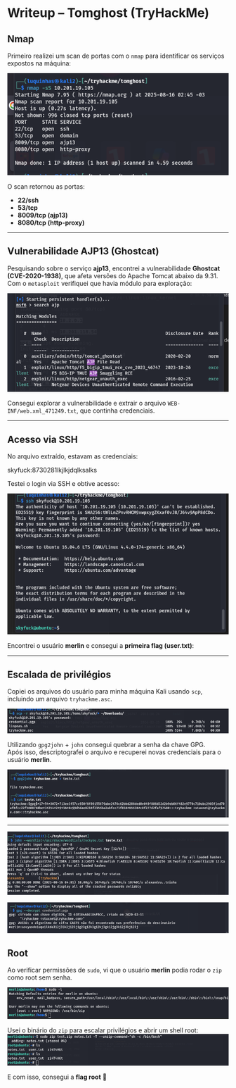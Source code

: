 # Writeup – Tomghost (TryHackMe)

## Nmap
Primeiro realizei um scan de portas com o `nmap` para identificar os serviços expostos na máquina:

![nmap scan](images/nmapscan.png)

O scan retornou as portas:
- **22/ssh**
- **53/tcp**
- **8009/tcp (ajp13)**
- **8080/tcp (http-proxy)**

---

## Vulnerabilidade AJP13 (Ghostcat)
Pesquisando sobre o serviço **ajp13**, encontrei a vulnerabilidade **Ghostcat (CVE-2020-1938)**, que afeta versões do Apache Tomcat abaixo da 9.31.  
Com o `metasploit` verifiquei que havia módulo para exploração:

![metasploit search](images/msfconsole.png)

Consegui explorar a vulnerabilidade e extrair o arquivo `WEB-INF/web.xml_471249.txt`, que continha credenciais.

---

## Acesso via SSH
No arquivo extraído, estavam as credenciais:  

skyfuck:8730281lkjlkjdqlksalks


Testei o login via SSH e obtive acesso:

![ssh login](images/ssh_login.png)

Encontrei o usuário **merlin** e consegui a **primeira flag (user.txt)**:


---

## Escalada de privilégios
Copiei os arquivos do usuário para minha máquina Kali usando `scp`, incluindo um arquivo `tryhackme.asc`.  

![scp transfer](images/scp.png)

Utilizando `gpg2john` + `john` consegui quebrar a senha da chave GPG.  
Após isso, descriptografei o arquivo e recuperei novas credenciais para o usuário **merlin**.

![john crack](images/gpg2john.png)

---
![john](images/john.png)

![john crack](images/gpg--decrypt.png)
## Root
Ao verificar permissões de `sudo`, vi que o usuário **merlin** podia rodar o `zip` como root sem senha.  

![sudo -l](images/merlin_sudo-l.png)

Usei o binário do `zip` para escalar privilégios e abrir um shell root:
![sudo](images/zip.png)

E com isso, consegui a **flag root** 🎉
